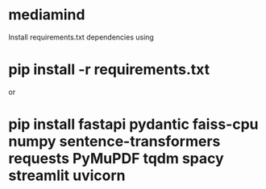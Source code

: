 # mediamind

Install requirements.txt dependencies using
# pip install -r requirements.txt

or 

# pip install fastapi pydantic faiss-cpu numpy sentence-transformers requests PyMuPDF tqdm spacy streamlit uvicorn
